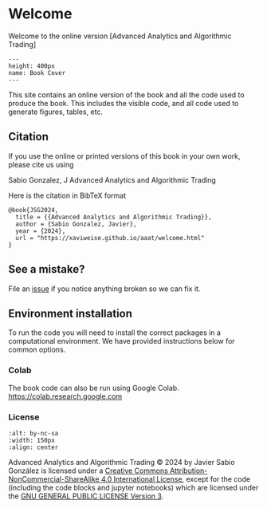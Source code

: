 # Welcome

Welcome to the online version
[Advanced Analytics and Algorithmic Trading]

```{figure} jupyter_book/img/Cover.jpg
---
height: 400px
name: Book Cover
---
```

This site contains an online version of the book and all the code used to produce the book.
This includes the visible code, and all code used to generate figures, tables, etc.


## Citation

If you use the online or printed versions of this book in your own work, please cite us using

Sabio Gonzalez, J
Advanced Analytics and Algorithmic Trading

Here is the citation in BibTeX format

```
@book{JSG2024,
  title = {{Advanced Analytics and Algorithmic Trading}},
  author = {Sabio Gonzalez, Javier},
  year = {2024},
  url = "https://xaviweise.github.io/aaat/welcome.html"
}
```

## See a mistake? 
File an [issue](https://github.com/aaat/issues) if you notice anything broken so we can fix it.

## Environment installation
To run the code you will need to install the correct packages in a computational environment.
We have provided instructions below for common options.


### Colab
The book code can also be run using Google Colab.
https://colab.research.google.com


### License

```{image} https://mirrors.creativecommons.org/presskit/buttons/88x31/png/by-nc-sa.png
:alt: by-nc-sa
:width: 150px
:align: center
```

Advanced Analytics and Algorithmic Trading © 2024 by Javier Sabio González is licensed under a [Creative Commons Attribution-NonCommercial-ShareAlike 4.0 International License](http://creativecommons.org/licenses/by-nc-sa/4.0/), except for the code (including the code blocks and jupyter notebooks) which are licensed under the [GNU GENERAL PUBLIC LICENSE Version 3](https://github.com/xaviweise/aaat/blob/main/LICENSE).